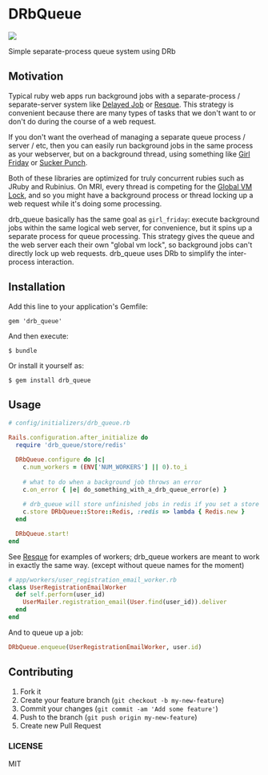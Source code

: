# DRbQueue

![](https://travis-ci.org/a-warner/drb_queue.png)

Simple separate-process queue system using DRb

## Motivation
Typical ruby web apps run background jobs with a separate-process / separate-server system like [Delayed Job](https://github.com/collectiveidea/delayed_job) or [Resque](https://github.com/resque/resque).  This strategy is convenient because there are many types of tasks that we don't want to or don't do during the course of a web request.  

If you don't want the overhead of managing a separate queue process / server / etc, then you can easily run background jobs in the same process as your webserver, but on a background thread, using something like [Girl Friday](https://github.com/mperham/girl_friday) or [Sucker Punch](https://github.com/brandonhilkert/sucker_punch).

Both of these libraries are optimized for truly concurrent rubies such as JRuby and Rubinius.  On MRI, every thread is competing for the [Global VM Lock](http://en.wikipedia.org/wiki/Global_Interpreter_Lock), and so you might have a background process or thread locking up a web request while it's doing some processing.

drb_queue basically has the same goal as `girl_friday`: execute background jobs within the same logical web server, for convenience, but it spins up a separate process for queue processing.  This strategy gives the queue and the web server each their own "global vm lock", so background jobs can't directly lock up web requests.  drb_queue uses DRb to simplify the inter-process interaction.

## Installation

Add this line to your application's Gemfile:

    gem 'drb_queue'

And then execute:

    $ bundle

Or install it yourself as:

    $ gem install drb_queue

## Usage

```ruby
# config/initializers/drb_queue.rb

Rails.configuration.after_initialize do
  require 'drb_queue/store/redis'

  DRbQueue.configure do |c|
    c.num_workers = (ENV['NUM_WORKERS'] || 0).to_i
    
    # what to do when a background job throws an error
    c.on_error { |e| do_something_with_a_drb_queue_error(e) }
    
    # drb_queue will store unfinished jobs in redis if you set a store
    c.store DRbQueue::Store::Redis, :redis => lambda { Redis.new }
  end

  DRbQueue.start!
end
```

See [Resque](https://github.com/resque/resque) for examples of workers; drb_queue workers are meant to work in exactly the same way. (except without queue names for the moment)

```ruby
# app/workers/user_registration_email_worker.rb
class UserRegistrationEmailWorker
  def self.perform(user_id)
    UserMailer.registration_email(User.find(user_id)).deliver
  end
end
```

And to queue up a job:

```ruby
DRbQueue.enqueue(UserRegistrationEmailWorker, user.id)
```

## Contributing

1. Fork it
2. Create your feature branch (`git checkout -b my-new-feature`)
3. Commit your changes (`git commit -am 'Add some feature'`)
4. Push to the branch (`git push origin my-new-feature`)
5. Create new Pull Request

### LICENSE
MIT
